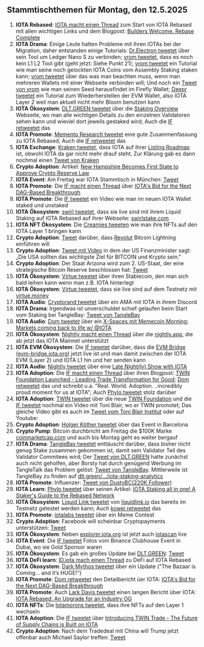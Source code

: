 ## Stammtischthemen für Montag, den 12.5.2025

1. **IOTA Rebased**: [IOTA macht einen Thread](https://x.com/iota/status/1919423813462196613) zum Start von IOTA Rebased mit allen wichtigen Links und dem Blogpost: [Builders Welcome. Rebase Complete](https://blog.iota.org/builders-welcome-rebase-complete/)
2. **IOTA Drama**: Einige Leute hatten Probleme mit ihren IOTAs bei der Migration, daher entstanden einige Tutorials: [Dr.Electron tweetet](https://x.com/Dr_Electron/status/1919416514874114532) über sein Tool um Ledger Nano S zu verbinden; [vrom tweetet](https://x.com/Vrom14286662/status/1919623233596252403), dass es noch kein L1 L2 Tool gibt (geht jetzt: Siehe Punkt 21); [vrom tweetet](https://x.com/Vrom14286662/status/1919728546936721548) ein Tutorial wie man seine noch gelockten IOTA Coins vom Assembly Staking staken kann; [vrom tweetet](https://x.com/Vrom14286662/status/1919828597285535763) über das was man beachten muss, wenn man mehreren Wallets mit einer Webseite verbinden will; Und noch ein [Tweet von vrom](https://x.com/Vrom14286662/status/1920129236846743659) wie man seinen Seed herausfindet im Firefly Wallet; [Deepr tweetet](https://x.com/DeeprFinance/status/1920114150207795363) ein Tutorial zum Wiederherstellen der EVM Wallet, also IOTA Layer 2 weil man aktuell nicht mehr Bloom benutzen kann
3. **IOTA Ökosystem**: [DLT.GREEN tweetet](https://x.com/dlt_green/status/1919824251302953281) über die [Staking Overview](https://dlt.green/en/services/iota-staking-overview) Webseite, wo man alle wichtigen Details zu den einzelnen Validatoren sehen kann und wieviel dort jeweils gestaked wird; Auch die [IF retweetet](https://x.com/iota/status/1919616431412433094) das
4. **IOTA Promote**: [Memento Research tweetet](https://x.com/mementoresearch/status/1919759985170636988) eine gute Zusammenfassung zu IOTA Rebased; Auch die [IF retweetet](https://x.com/iota/status/1919765349689368755) das
5. **IOTA Exchange**: [Kraken tweetet](https://x.com/krakensupport/status/1919656663423812037), dass IOTA auf ihrer [Listing Roadmap](https://www.kraken.com/listings#roadmap) ist, obwohl IOTA da gar nicht mehr drauf steht. Zur Klärung gab es dann nochmal einen [Tweet von Kraken](https://x.com/krakensupport/status/1919824445876654585)
6. **Crypto Adoption**: Artikel: [New Hampshire Becomes First State to Approve Crypto Reserve Law](https://www.coindesk.com/policy/2025/05/06/new-hampshire-becomes-first-state-to-approve-crypto-reserve-law)
7. **IOTA Event**: Am Freitag war IOTA Stammtisch in München: [Tweet](https://x.com/IotaMunchen/status/1917299158429659303)
8. **IOTA Promote**: Die [IF macht einen Thread](https://x.com/iota/status/1920468820939899265) über [IOTA's Bid for the Next DAG-Based Breakthrough](https://4pillars.io/en/articles/iota-s-bid-for-the-next-dag-based-breakthrough)
9. **IOTA Promote**: Die [IF tweetet](https://x.com/iota/status/1920056148994003203) ein Video wie man im neuen IOTA Wallet staked und unstaked
10. **IOTA Ökosystem**: [swirl tweetet](https://x.com/swirlstake/status/1920126225445462392), dass sie live sind mit ihrem Liquid Staking auf IOTA Rebased auf ihrer Webseite: [swirlstake.com](https://swirlstake.com/)
11. **IOTA NFT Ökosystem**: Die [Creamies tweeten](https://x.com/iotacreamies/status/1920132549356961951) wie man ihre NFTs auf den IOTA Layer 1 bringen kann
12. **Crypto Adoption**: [Tweet](https://x.com/Vivek4real_/status/1920116477195129039) darüber, dass [Revolut](https://x.com/RevolutApp) Bitcoin Lightning einführen will
13. **Crypto Adoption**: [Tweet mit Video](https://x.com/Vivek4real_/status/1920131649825632296) in dem der US Finanzminister sagt: „Die USA sollten das wichtigste Ziel für BITCOIN und Krypto sein."
14. **Crypto Adoption**: Der Staat Arizona wird zum 2. US-Staat, der eine strategische Bitcoin Reserve beschlossen hat: [Tweet](https://x.com/pete_rizzo_/status/1920271354240053679)
15. **IOTA Ökosystem**: [Virtue tweetet](https://x.com/Virtue_Money/status/1920159959603417595) über ihren Stablecoin, den man sich bald leihen kann wenn man z.B. IOTA hinterlegt
16. **IOTA Ökosystem**: [Virtue tweetet](https://x.com/Virtue_Money/status/1920487979836899399), dass sie live sind auf dem Testnetz mit [virtue.money](https://virtue.money/)
17. **IOTA Audio**: [Cryptorand tweetet](https://x.com/crypto_rand/status/1919743954750206170) über ein AMA mit IOTA in ihrem Discord
18. **IOTA Drama**: Irgendwas ist unverschuldet schief gelaufen beim Start vom Staking bei TangleBay: [Tweet von TangleBay](https://x.com/tanglebay/status/1920390676669235609)
19. **IOTA Audio**: [Dom tweetet](https://x.com/DomSchiener/status/1920459647867052089) über ein [X-Spaces mit Memecoin Morning: Markets coming back to life w/ @IOTA](https://x.com/i/spaces/1MnxnwrjBYeKO)
20. **IOTA Ökosystem**: [Nightly macht einen Thread](https://x.com/Nightly_app/status/1920461710294438372) über die [nightly.app](https://nightly.app/download), die ab jetzt das IOTA Mainnet unterstützt
21. **IOTA EVM Ökosystem**: Die [IF tweetet](https://x.com/iota/status/1920452721045283081) darüber, dass die [EVM Bridge (evm-bridge.iota.org)](https://evm-bridge.iota.org/) jetzt live ist und man damit zwischen der IOTA EVM (Layer 2) und IOTA L1 hin und her senden kann
22. **IOTA Audio**: [Nightly tweetet](https://x.com/Nightly_app/status/1920478798199296340) über eine [Late Night(ly) Show with IOTA](https://x.com/Nightly_app/status/1920478801433186663)
23. **IOTA Adoption**: Die [IF macht einen Thread](https://x.com/iota/status/1920501452092346570) über ihren Blogpost: [TWIN Foundation Launched - Leading Trade Transformation for Good](https://blog.iota.org/twin-foundation-launched/); [Dom retweetet](https://x.com/DomSchiener/status/1920515317178249510) das und schreibt u.a. "Real. World. Adoption. ..incredibly proud moment for us at IOTA"; Auch [Phylo tweetet](https://x.com/PhyloIota/status/1920791966872465477) stolz darüber
24. **IOTA Adoption**: [TWIN tweetet](https://x.com/TWINGlobalOrg/status/1920502870626931165) über die neue [TWIN Foundation](https://www.linkedin.com/company/twinfoundation/) und die [IF tweetet](https://x.com/iota/status/1920762216254521733) nochmal ein Video mit Toni Blair, wo er TWIN promotet; Das gleiche Video gibt es auch im [Tweet vom Toni Blair Institut](https://x.com/InstituteGC/status/1920773238042292598) oder auf Youtube: []()
25. **Crypto Adoption**: [Holger Köther tweetet](https://x.com/HolgerKoether/status/1920797337892401490) über das Event in Barcelona 
26. **Crypto Pump**: Bitcoin durchbricht am Freitag die $100K Marke [coinmarketcap.com](https://coinmarketcap.com/) und auch bis Montag geht es weiter bergauf
27. **IOTA Drama**: [TangleBay tweetet](https://x.com/tanglebay/status/1920769053230076036) enttäuscht darüber, dass bisher nicht genug Stake zusammen gekommen ist, damit sein Validator Teil des Validator Commitees wird; Der [Tweet von DLT.GREEN](https://x.com/dlt_green/status/1920439516034175264) hatte zunächst auch nicht geholfen, aber Borsty hat durch genügend Werbung im TangleTalk das Problem gelöst: [Tweet von TangleBay](https://x.com/tanglebay/status/1921095417703387235). Mittlerweile ist TangleBay zu finden auf [dlt.green/.../iota-staking-analytics](https://dlt.green/de/services/iota-staking-analytics)
28. **IOTA Promote**: Influenzer: [Tweet von DustyBC(220K Follower)](https://x.com/TheDustyBC/status/1920808400939528700)
29. **IOTA Learn**: [Phylo tweetet](https://x.com/PhyloIota/status/1920677050920358165) über seinen Artikel: [IOTA Staking all in one! A Staker's Guide to the Rebased Network](https://x.com/PhyloIota/status/1920677050920358165)
30. **IOTA Ökosystem**: [Liquid Link tweetet](https://x.com/Liquidlink_io/status/1920813848711622835) von [liquidlink.io](https://liquidlink.io/) das bereits im Testnetz getestet werden kann; Auch [kowei retweetet](https://x.com/kowei1995/status/1920815348762505718) das
31. **IOTA Promote**: [iotalabs tweetet](https://x.com/iotalabs_/status/1919749178999116168) über ein Meme Contest
32. **Crypto Adoption**: Facebook will scheinbar Cryptopayments unterstützen: [Tweet](https://x.com/fiatarchive/status/1920806384318202125)
33. **IOTA Ökosystem**: Neben [explorer.iota.org](https://explorer.iota.org/) ist jetzt auch [iotascan](https://iotascan.com/mainnet/home) live
34. **IOTA Event**: Die [IF tweetet](https://x.com/iota/status/1921143195817111988) Fotos vom Binance Clubhouse Event in Dubai, wo sie Gold Sponsor waren
35. **IOTA Ökosystem**: Es gab ein großes Update bei [DLT.GREEN](https://x.com/dlt_green/status/1921448093708345479): [Tweet](https://x.com/dlt_green/status/1921448093708345479)
36. **IOTA DeFi learn**: [ID.iota mach einen Thread](https://x.com/id_iota/status/1921606055613620442) zu DeFi auf IOTA Rebased
37. **IOTA Ökosystem**: [Dark Mythos tweetet](https://x.com/DarkMythosIOTA/status/1921841966544752762) über ein Update ("The Bazaar is Coming… and it’s HUGE!")
38. **IOTA Promote**: [Dom retweetet](https://x.com/DomSchiener/status/1921850899074310540) den Detailbericht üer IOTA: [IOTA's Bid for the Next DAG-Based Breakthrough](https://x.com/FourPillarsFP/status/1920403387453264267)
39. **IOTA Promote**: Auch [Lark Davis tweetet](https://x.com/TheCryptoLark/status/1921862452133642648) einen langen Bericht über IOTA: [IOTA Rebased: An Upgrade for an Industry OG](https://x.com/TheCryptoLark/status/1921862452133642648)
40. **IOTA NFTs**: Die [Iotamorons tweetet](https://x.com/iotamorons/status/1921856138745618816), dass ihre NFTs auf den Layer 1 wechseln
41. **IOTA Adoption**: Die [IF tweetet](https://x.com/iota/status/1921913256722981259) über [Introducing TWIN Trade - The Future of Supply Chains is Built on IOTA](https://blog.iota.org/introducing-twin-technology/)
42. **Crypto Adoption**: Nach dem Tradedeal mit China will Trump jetzt offenbar auch Michael Saylor treffen: [Tweet](https://x.com/cryptobeastreal/status/1921902359824781471)
 

